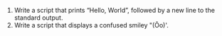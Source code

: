 1. Write a script that prints “Hello, World”, followed by a new line to the standard output.
2. Write a script that displays a confused smiley "(Ôo)'.
